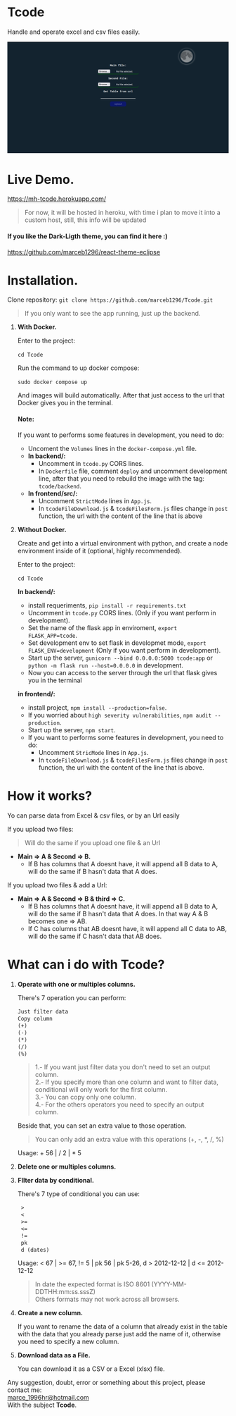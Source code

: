 # Tcode
Handle and operate excel and csv files easily.

![tcode](./tcode.gif)

# Live Demo.
https://mh-tcode.herokuapp.com/ 
> For now, it will be hosted in heroku, with time i plan to move it into a custom host, still, this info will be updated

#### **If you like the Dark-Ligth theme, you can find it here :)**
https://github.com/marceb1296/react-theme-eclipse

# Installation.

Clone repository:
 `git clone https://github.com/marceb1296/Tcode.git`
 
 > If you only want to see the app running, just up the backend.
 
1. **With Docker.**

    Enter to the project:
    
    `cd Tcode`
    
    Run the command to up docker compose:
    
    `sudo docker compose up`
    
    And images will build automatically.
    After that just access to the url that Docker gives you in the terminal.
    
    #### Note:
    If you want to performs some features in development, you need to do:
    
    - Uncoment the `Volumes` lines in the `docker-compose.yml` file.
    - **In backend/:**
        - Uncomment in `tcode.py` CORS lines.
        - In `Dockerfile` file, comment `deploy` and uncomment development line, after that you need to rebuild the image with the tag: `tcode/backend`.
    - **In frontend/src/:**
        - Uncomment `StrictMode` lines in `App.js`.
        - In `tcodeFileDownload.js` & `tcodeFilesForm.js` files change in `post` function, the url with the content of the line that is above 


2. **Without Docker.**

    Create and get into a virtual environment with python, and create a node environment inside of it (optional, highly recommended).
    
    Enter to the project:
    
    `cd Tcode`
    
    **In backend/:**
    - install requeriments, `pip install -r requirements.txt`
    - Uncomment in `tcode.py` CORS lines. (Only if you want perform in development).
    - Set the name of the flask app in enviroment, `export FLASK_APP=tcode`.
    - Set development env to set flask in developmet mode, `export FLASK_ENV=development` (Only if you want perform in development).
    - Start up the server, `gunicorn --bind 0.0.0.0:5000 tcode:app` or `python -m flask run --host=0.0.0.0` in development.
    - Now you can access to the server through the url that flask gives you in the terminal
    
    **in frontend/:**
    - install project, `npm install --production=false`.
    - If you worried about `high severity vulnerabilities`, `npm audit --production`.
    - Start up the server, `npm start`.
    - If you want to performs some features in development, you need to do:
        - Uncomment `StricMode` lines in `App.js`.
        - In `tcodeFileDownload.js` & `tcodeFilesForm.js` files change in `post` function, the url with the content of the line that is above.

# How it works?

Yo can parse data from Excel & csv files, or by an Url easily

If you upload two files: 
> Will do the same if you upload one file & an Url
- **Main => A & Second => B.**
  - If B has columns that A doesnt have, it will append all B data to A, will do the same if B hasn't data that A does.

If you upload two files & add a Url:
- **Main => A & Second => B & third => C.**
  - If B has columns that A doesnt have, it will append all B data to A, will do the same if B hasn't data that A does. In that way A & B becomes one => AB.
  - If C has columns that AB doesnt have, it will append all C data to AB, will do the same if C hasn't data that AB does.

# What can i do with Tcode?

1. **Operate with one or multiples columns.**

    There's 7 operation you can perform:
      
       Just filter data 
       Copy column      
       (+)              
       (-)              
       (*)              
       (/)              
       (%)              
    
    > 1.- If you want just filter data you don't need to set an output column.<br>
    2.- If you specify more than one column and want to filter data, conditional will only work for the first column.<br>
    3.- You can copy only one column.<br>
    4.- For the others operators you need to specify an output column.

    Beside that, you can set an extra value to those operation.
    > You can only add an extra value with this operations (+, -, *, /, %)

    Usage: + 56 | / 2 | * 5

2. **Delete one or multiples columns.**
3. **FIlter data by conditional.**

    There's 7 type of conditional you can use:

        >
        <
        >=
        <=
        !=
        pk
        d (dates)
        
    Usage: < 67 | >= 67, != 5 | pk 56 | pk 5-26, d > 2012-12-12 | d <= 2012-12-12
    > In date the expected format is ISO 8601 (YYYY-MM-DDTHH:mm:ss.sssZ)<br>
    Others formats may not work across all browsers.
4. **Create a new column.**

    If you want to rename the data of a column that already exist in the table with the data that you already parse just add the name of it, otherwise you need to specify a new column.
    
5. **Download data as a File.**

    You can download it as a CSV or a Excel (xlsx) file.


Any suggestion, doubt, error or something about this project, please contact me:<br>
marce_1996hr@hotmail.com<br>
With the subject **Tcode**.

